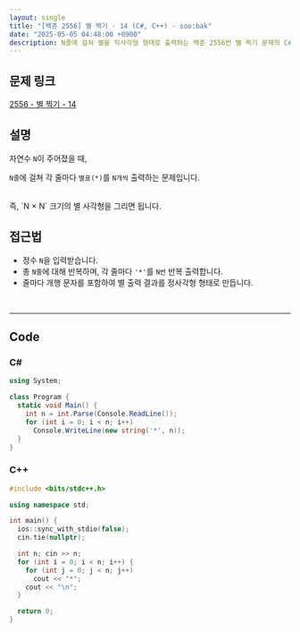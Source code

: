 ```yaml
---
layout: single
title: "[백준 2556] 별 찍기 - 14 (C#, C++) - soo:bak"
date: "2025-05-05 04:48:00 +0900"
description: N줄에 걸쳐 별을 직사각형 형태로 출력하는 백준 2556번 별 찍기 문제의 C# 및 C++ 풀이 및 해설
---
```


## 문제 링크
[2556 - 별 찍기 - 14](https://www.acmicpc.net/problem/2556)

## 설명

자연수 `N`이 주어졌을 때,

`N줄`에 걸쳐 각 줄마다 `별표(*)`를 `N개씩` 출력하는 문제입니다.

<br>
즉, `N × N` 크기의 별 사각형을 그리면 됩니다.

<br>

## 접근법

- 정수 `N`을 입력받습니다.
- 총 `N줄`에 대해 반복하며, 각 줄마다 `'*'`를 `N번` 반복 출력합니다.
- 줄마다 개행 문자를 포함하여 별 출력 결과를 정사각형 형태로 만듭니다.

<br>

---

## Code

### C#

```csharp
using System;

class Program {
  static void Main() {
    int n = int.Parse(Console.ReadLine());
    for (int i = 0; i < n; i++)
      Console.WriteLine(new string('*', n));
  }
}
```

### C++

```cpp
#include <bits/stdc++.h>

using namespace std;

int main() {
  ios::sync_with_stdio(false);
  cin.tie(nullptr);

  int n; cin >> n;
  for (int i = 0; i < n; i++) {
    for (int j = 0; j < n; j++)
      cout << "*";
    cout << "\n";
  }

  return 0;
}
```
